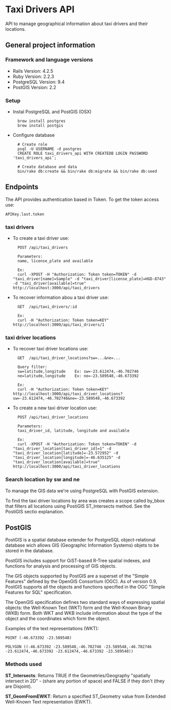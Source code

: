 # Taxi Drivers API

API to manage geographical information about taxi drivers and their locations.

## General project information

### Framework and language versions
* Rails Version: 4.2.5
* Ruby Version: 2.2.3
* PostgreSQL Version: 9.4
* PostGIS Version: 2.2

### Setup

* Instal PostgreSQL and PostGIS (OSX)

		brew install postgres
		brew install postgis
		
* Configure database

		# Create role
		psql -U USERNAME -d postgres
		CREATE ROLE taxi_drivers_api WITH CREATEDB LOGIN PASSWORD 'taxi_drivers_api’;
		
		# Create database and data
		bin/rake db:create && bin/rake db:migrate && bin/rake db:seed
		
## Endpoints

The API provides authentication based in Token. To get the token access use:
	
	APIKey.last.token

### taxi drivers 

* To create a taxi driver use:
	
		POST /api/taxi_drivers
		
		Parameters:
		name, license_plate and available
		
		Ex:
		curl -XPOST -H "Authorization: Token token=TOKEN" -d "taxi_driver[name]=Sample" -d "taxi_driver[license_plate]=HGD-8743" -d "taxi_driver[available]=true" http://localhost:3000/api/taxi_drivers

* To recover information abou a taxi driver use:

		GET  /api/taxi_drivers/:id
		
		Ex:
		curl -H "Authorization: Token token=KEY" http://localhost:3000/api/taxi_drivers/1
		
### taxi driver locations
* To recover taxi driver locations use:
		
		GET  /api/taxi_driver_locations?sw=...&ne=...
		
		Query filter:
		sw=latitude,longitude    Ex: sw=-23.612474,-46.702746
		ne=latitude,longitude    Ex: ne=-23.589548,-46.673392
		
		Ex:
		curl -H "Authorization: Token token=KEY" http://localhost:3000/api/taxi_driver_locations?sw=-23.612474,-46.702746&ne=-23.589548,-46.673392
		
* To create a new taxi driver location use:
		
		POST /api/taxi_driver_locations
		
		Parameters:
		taxi_driver_id, latitude, longitude and available
		
		Ex:
		curl -XPOST -H "Authorization: Token token=TOKEN" -d "taxi_driver_location[taxi_driver_id]=1" -d "taxi_driver_location[latitude]=-23.572952" -d "taxi_driver_location[longitude]=-46.635125" -d "taxi_driver_location[available]=true" http://localhost:3000/api/taxi_driver_locations

### Search location by sw and ne

To manage the GIS data we're using PostgreSQL with PostGIS extension.

To find the taxi driver locations by area was creates a scope called by_bbox that filters all locations using PostiGIS ST_Intersects method. See the PostiGIS sectio explanation.

## PostGIS

PostGIS is a spatial database extender for PostgreSQL object-relational database wich allows GIS (Geographic Information Systems) objets to be stored in the database.

PostGIS includes support for GiST-based R-Tree spatial indexes, and functions for analysis and processing of GIS objects.

The GIS objects supported by PostGIS are a superset of the "Simple Features" defined by the OpenGIS Consortium (OGC). As of version 0.9, PostGIS supports all the objects and functions specified in the OGC "Simple Features for SQL" specification.

The OpenGIS specification defines two standard ways of expressing spatial objects: the Well-Known Text (WKT) form and the Well-Known Binary (WKB) form. Both WKT and WKB include information about the type of the object and the coordinates which form the object.

Examples of the text representations (WKT):

	POINT (-46.673392 -23.589548)

	POLYGON ((-46.673392 -23.589548,-46.702746 -23.589548,-46.702746 -23.612474,-46.673392 -23.612474,-46.673392 -23.589548))

### Methods used

**ST_Intersects**: Returns TRUE if the Geometries/Geography "spatially intersect in 2D" - (share any portion of space) and FALSE if they don't (they are Disjoint).

**ST_GeomFromEWKT**: Return a specified ST_Geometry value from Extended Well-Known Text representation (EWKT).